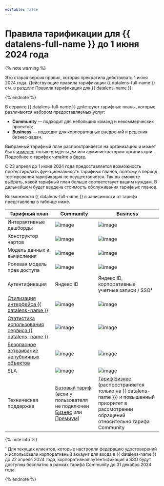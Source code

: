 ```yaml
---
editable: false
---
```


# Правила тарификации для {{ datalens-full-name }} до 1 июня 2024 года

{% note warning %}

Это старая версия правил, которая прекратила действовать 1 июня 2024 года. Действующие правила тарификации {{ datalens-full-name }} см. в разделе [Правила тарификации для {{ datalens-name }}](../pricing.md).

{% endnote %}

В сервисе {{ datalens-full-name }} действуют тарифные планы, которые различаются набором предоставляемых услуг:

* **Community** — подходит для небольших команд и некоммерческих проектов;
* **Business** — подходит для корпоративных внедрений и решения бизнес-задач.

Выбранный тарифный план распространяется на организацию и может быть [изменен](../settings/service-plan.md#change-service-plan) только владельцем или администратором организации. Подробнее о тарифах читайте в [блоге](https://yandex.cloud/ru/blog/posts/2024/03/datalens-tariffs).

С 23 апреля до 1 июня 2024 года предоставляется возможность протестировать функциональность тарифных планов, поэтому в период тестирования тарификация не осуществляется. Так вы сможете выбрать, какой тарифный план больше соответствует вашим нуждам. В дальнейшем будет введена стоимость обслуживания тарифных планов.

Возможности {{ datalens-full-name }} в зависимости от тарифа представлены в таблице ниже.

**Тарифный план**  | **Community** | **Business**
------------------ |---------------|---------------
Интерактивные дашборды | ![image](../../_assets/common/yes.svg) | ![image](../../_assets/common/yes.svg)   
Конструктор чартов | ![image](../../_assets/common/yes.svg) | ![image](../../_assets/common/yes.svg)   
Модель данных и вычисления | ![image](../../_assets/common/yes.svg) | ![image](../../_assets/common/yes.svg)   
Ролевая модель прав доступа | ![image](../../_assets/common/yes.svg) | ![image](../../_assets/common/yes.svg)   
Аутентификация | Яндекс ID | Яндекс ID, корпоративные учетные записи / SSO¹
[Стилизация интерфейса {{ datalens-name }}](../settings/ui-customization.md) | ![image](../../_assets/common/no.svg) | ![image](../../_assets/common/yes.svg) 
[Статистика использования сервиса {{ datalens-name }}](../operations/connection/create-usage-tracking.md) | ![image](../../_assets/common/no.svg) | ![image](../../_assets/common/yes.svg) 
[Безопасное встраивание непубличных объектов](../security/embedded-objects.md#private-embedding) | ![image](../../_assets/common/no.svg) | ![image](../../_assets/common/yes.svg) 
[SLA](https://yandex.ru/legal/cloud_sla_datalens) | ![image](../../_assets/common/no.svg) | ![image](../../_assets/common/yes.svg)  
Техническая поддержка | [Базовый тариф](../../support/pricing.md#base) (если у пользователя не подключен [Бизнес](../../support/pricing.md#business) или [Премиум](../../support/pricing.md#premium)) | [Тариф Бизнес](../../support/pricing.md#business) (распространяется только на {{ datalens-name }}) и повышенный приоритет в рассмотрении обращений относительно тарифа Community

{% note info %}

¹ Для текущих клиентов, которые настроили федерацию удостоверений и использовали корпоративный аккаунт для входа в {{ datalens-name }} до 22 апреля 2024 года, корпоративная аутентификация и SSO будут доступны бесплатно в рамках тарифа Community до 31 декабря 2024 года.

{% endnote %}
